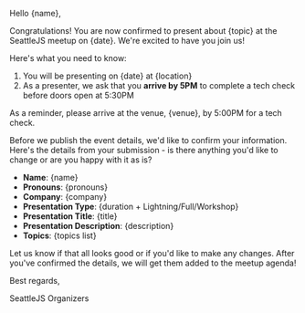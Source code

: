 Hello {name},

Congratulations! You are now confirmed to present about {topic} at the SeattleJS meetup on {date}. We're excited to have you join us!

Here's what you need to know:

1. You will be presenting on {date} at {location}
2. As a presenter, we ask that you **arrive by 5PM** to complete a tech check before doors open at 5:30PM

As a reminder, please arrive at the venue, {venue}, by 5:00PM for a tech check.

Before we publish the event details, we'd like to confirm your information. Here's the details from your submission - is there anything you'd like to change or are you happy with it as is?

- **Name**: {name}
- **Pronouns**: {pronouns}
- **Company**: {company}
- **Presentation Type**: {duration + Lightning/Full/Workshop}
- **Presentation Title**: {title}
- **Presentation Description**: {description}
- **Topics**: {topics list}

Let us know if that all looks good or if you'd like to make any changes. After you've confirmed the details, we will get them added to the meetup agenda!

Best regards,

SeattleJS Organizers
